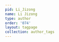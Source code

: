 ```yaml
---
pid: Li_Jizong
name: Li Jizong
type: author
order: '074'
layout: tagpage
collection: author_tags
---
```

